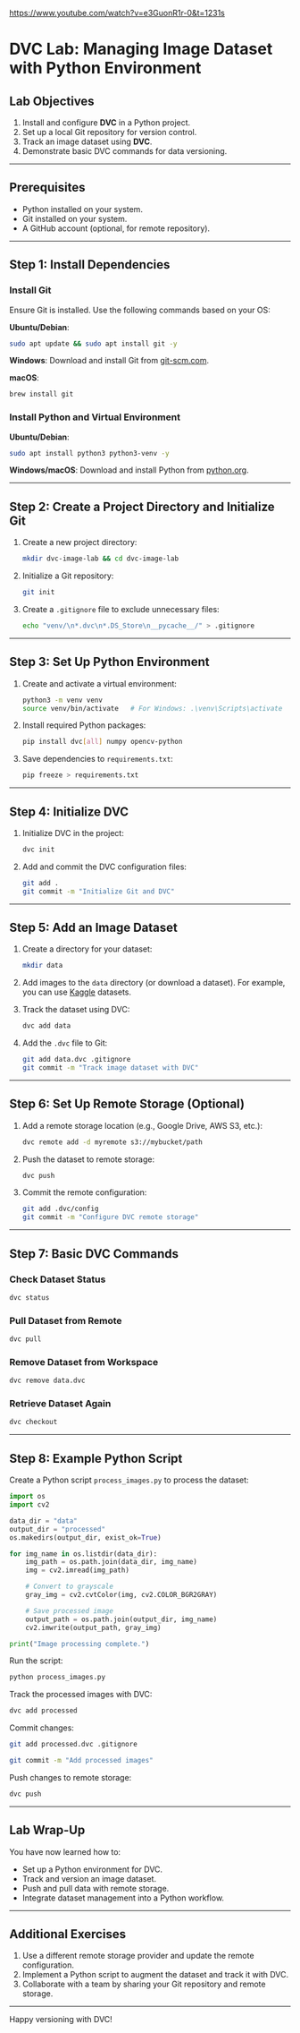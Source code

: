 https://www.youtube.com/watch?v=e3GuonR1r-0&t=1231s




# DVC Lab: Managing Image Dataset with Python Environment

## Lab Objectives

1. Install and configure **DVC** in a Python project.
2. Set up a local Git repository for version control.
3. Track an image dataset using **DVC**.
4. Demonstrate basic DVC commands for data versioning.

---

## Prerequisites

- Python installed on your system.
- Git installed on your system.
- A GitHub account (optional, for remote repository).

---

## Step 1: Install Dependencies

### Install Git

Ensure Git is installed. Use the following commands based on your OS:

**Ubuntu/Debian**:

```bash
sudo apt update && sudo apt install git -y
```

**Windows**: Download and install Git from [git-scm.com](https://git-scm.com/).

**macOS**:

```bash
brew install git
```

### Install Python and Virtual Environment

**Ubuntu/Debian**:

```bash
sudo apt install python3 python3-venv -y
```

**Windows/macOS**: Download and install Python from [python.org](https://www.python.org/).

---

## Step 2: Create a Project Directory and Initialize Git

1. Create a new project directory:

   ```bash
   mkdir dvc-image-lab && cd dvc-image-lab
   ```

2. Initialize a Git repository:

   ```bash
   git init
   ```

3. Create a `.gitignore` file to exclude unnecessary files:

   ```bash
   echo "venv/\n*.dvc\n*.DS_Store\n__pycache__/" > .gitignore
   ```

---

## Step 3: Set Up Python Environment

1. Create and activate a virtual environment:

   ```bash
   python3 -m venv venv
   source venv/bin/activate   # For Windows: .\venv\Scripts\activate
   ```

2. Install required Python packages:

   ```bash
   pip install dvc[all] numpy opencv-python
   ```

3. Save dependencies to `requirements.txt`:

   ```bash
   pip freeze > requirements.txt
   ```

---

## Step 4: Initialize DVC

1. Initialize DVC in the project:

   ```bash
   dvc init
   ```

2. Add and commit the DVC configuration files:

   ```bash
   git add .
   git commit -m "Initialize Git and DVC"
   ```

---

## Step 5: Add an Image Dataset

1. Create a directory for your dataset:

   ```bash
   mkdir data
   ```

2. Add images to the `data` directory (or download a dataset). For example, you can use [Kaggle](https://www.kaggle.com/) datasets.

3. Track the dataset using DVC:

   ```bash
   dvc add data
   ```

4. Add the `.dvc` file to Git:

   ```bash
   git add data.dvc .gitignore
   git commit -m "Track image dataset with DVC"
   ```

---

## Step 6: Set Up Remote Storage (Optional)

1. Add a remote storage location (e.g., Google Drive, AWS S3, etc.):

   ```bash
   dvc remote add -d myremote s3://mybucket/path
   ```

2. Push the dataset to remote storage:

   ```bash
   dvc push
   ```

3. Commit the remote configuration:

   ```bash
   git add .dvc/config
   git commit -m "Configure DVC remote storage"
   ```

---

## Step 7: Basic DVC Commands

### Check Dataset Status

```bash
dvc status
```

### Pull Dataset from Remote

```bash
dvc pull
```

### Remove Dataset from Workspace

```bash
dvc remove data.dvc
```

### Retrieve Dataset Again

```bash
dvc checkout
```

---

## Step 8: Example Python Script

Create a Python script `process_images.py` to process the dataset:

```python
import os
import cv2

data_dir = "data"
output_dir = "processed"
os.makedirs(output_dir, exist_ok=True)

for img_name in os.listdir(data_dir):
    img_path = os.path.join(data_dir, img_name)
    img = cv2.imread(img_path)

    # Convert to grayscale
    gray_img = cv2.cvtColor(img, cv2.COLOR_BGR2GRAY)

    # Save processed image
    output_path = os.path.join(output_dir, img_name)
    cv2.imwrite(output_path, gray_img)

print("Image processing complete.")
```

Run the script:

```bash
python process_images.py
```

Track the processed images with DVC:

```bash
dvc add processed
```

Commit changes:

```bash
git add processed.dvc .gitignore

git commit -m "Add processed images"
```

Push changes to remote storage:

```bash
dvc push
```

---

## Lab Wrap-Up

You have now learned how to:

- Set up a Python environment for DVC.
- Track and version an image dataset.
- Push and pull data with remote storage.
- Integrate dataset management into a Python workflow.

---

## Additional Exercises

1. Use a different remote storage provider and update the remote configuration.
2. Implement a Python script to augment the dataset and track it with DVC.
3. Collaborate with a team by sharing your Git repository and remote storage.

---

Happy versioning with DVC!

